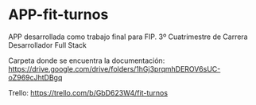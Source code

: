 # APP-fit-turnos
APP desarrollada como trabajo final para FIP. 3º Cuatrimestre de Carrera Desarrollador Full Stack

Carpeta donde se encuentra la documentación:
https://drive.google.com/drive/folders/1hGj3prqmhDEROV6sUC-oZ969cJhtDBgq

Trello:
https://trello.com/b/GbD623W4/fit-turnos
